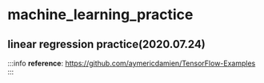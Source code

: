 # machine_learning_practice

## linear regression practice(2020.07.24)
:::info
**reference**: https://github.com/aymericdamien/TensorFlow-Examples
:::
